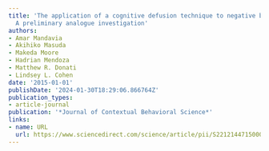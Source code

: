 ```yaml
---
title: 'The application of a cognitive defusion technique to negative body image thoughts:
  A preliminary analogue investigation'
authors:
- Amar Mandavia
- Akihiko Masuda
- Makeda Moore
- Hadrian Mendoza
- Matthew R. Donati
- Lindsey L. Cohen
date: '2015-01-01'
publishDate: '2024-01-30T18:29:06.866764Z'
publication_types:
- article-journal
publication: '*Journal of Contextual Behavioral Science*'
links:
- name: URL
  url: https://www.sciencedirect.com/science/article/pii/S2212144715000149
---
```

